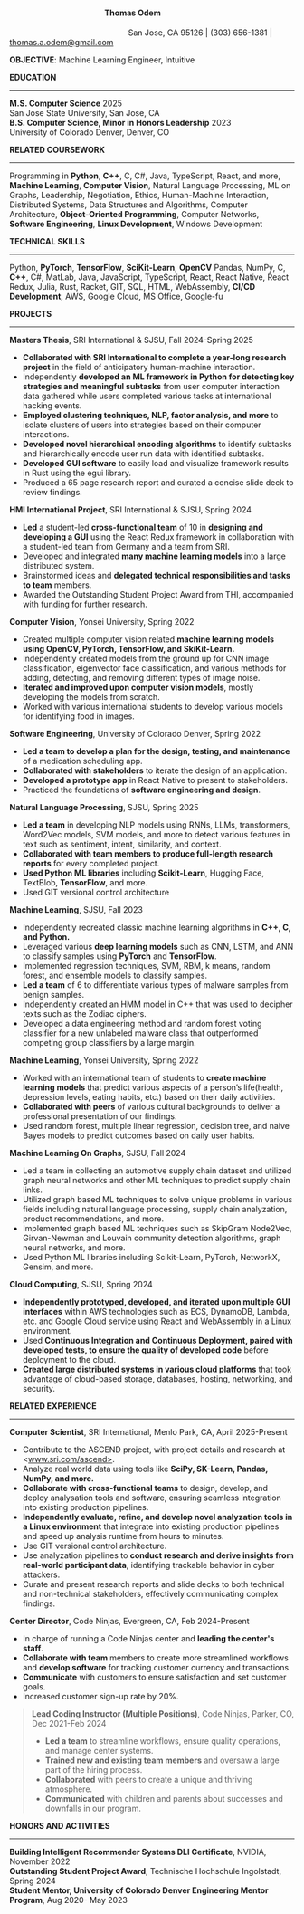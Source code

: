 ####  &emsp;&emsp;&emsp;&emsp;&emsp;&emsp;&emsp;&emsp;&emsp;&emsp;&emsp;&emsp;**Thomas Odem**

&emsp;&emsp;&emsp;&emsp;&emsp;&emsp;&emsp;&emsp;&emsp;&emsp;&emsp;&emsp;&emsp;&emsp;&emsp;San Jose, CA 95126 | (303) 656-1381 | thomas.a.odem@gmail.com

**OBJECTIVE**: Machine Learning Engineer, Intuitive

**EDUCATION**  

---
**M.S. Computer Science** 2025  
San Jose State University, San Jose, CA   
**B.S. Computer Science, Minor in Honors Leadership** 2023  
University of Colorado Denver, Denver, CO



**RELATED COURSEWORK**

---
Programming in **Python**, **C++**, C, C#, Java, TypeScript, React, and more, **Machine Learning**, **Computer Vision**, Natural Language Processing, ML on Graphs, Leadership, Negotiation, Ethics, Human-Machine Interaction, Distributed Systems, Data Structures and Algorithms, Computer Architecture, **Object-Oriented Programming**, Computer Networks, **Software Engineering**, **Linux Development**, Windows Development


**TECHNICAL SKILLS**

---
Python, **PyTorch**, **TensorFlow**, **SciKit-Learn**, **OpenCV** Pandas, NumPy, C, **C++**, C#, MatLab, Java, JavaScript, TypeScript, React, React Native, React Redux, Julia, Rust, Racket, GIT, SQL, HTML, WebAssembly, **CI/CD Development**, AWS, Google Cloud, MS Office, Google-fu


**PROJECTS**

---
**Masters Thesis**, SRI International & SJSU, Fall 2024-Spring 2025
* **Collaborated with SRI International to complete a year-long research project** in the field of anticipatory human-machine interaction.
* Independently **developed an ML framework in Python for detecting key strategies and meaningful subtasks** from user computer interaction data gathered while users completed various tasks at international hacking events.
* **Employed clustering techniques, NLP, factor analysis, and more** to isolate clusters of users into strategies based on their computer interactions.
* **Developed novel hierarchical encoding algorithms** to identify subtasks and hierarchically encode user run data with identified subtasks.
* **Developed GUI software** to easily load and visualize framework results in Rust using the egui library.
* Produced a 65 page research report and curated a concise slide deck to review findings.

**HMI International Project**, SRI International & SJSU, Spring 2024
* **Led** a student-led **cross-functional team** of 10 in **designing and developing a GUI** using the React Redux framework in collaboration with a student-led team from Germany and a team from SRI.
* Developed and integrated **many machine learning models** into a large distributed system.
* Brainstormed ideas and **delegated technical responsibilities and tasks to team** members.
* Awarded the Outstanding Student Project Award from THI, accompanied with funding for further research.

**Computer Vision**, Yonsei University, Spring 2022
* Created multiple computer vision related **machine learning models using OpenCV, PyTorch, TensorFlow, and SkiKit-Learn.**
* Independently created models from the ground up for CNN image classification, eigenvector face classification, and various methods for adding, detecting, and removing different types of image noise.
* **Iterated and improved upon computer vision models**, mostly developing the models from scratch.
* Worked with various international students to develop various models for identifying food in images.

**Software Engineering**, University of Colorado Denver, Spring 2022
* **Led a team to develop a plan for the design, testing, and maintenance** of a medication scheduling app.
* **Collaborated with stakeholders** to iterate the design of an application.
* **Developed a prototype app** in React Native to present to stakeholders.
* Practiced the foundations of **software engineering and design**.

**Natural Language Processing**, SJSU, Spring 2025
* **Led a team** in developing NLP models using RNNs, LLMs, transformers, Word2Vec models, SVM models, and more to detect various features in text such as sentiment, intent, similarity, and context.
* **Collaborated with team members to produce full-length research reports** for every completed project.
* **Used Python ML libraries** including **Scikit-Learn**, Hugging Face, TextBlob, **TensorFlow**, and more.
* Used GIT versional control architecture

**Machine Learning**, SJSU, Fall 2023
* Independently recreated classic machine learning algorithms in **C++, C, and Python.**
* Leveraged various **deep learning models** such as CNN, LSTM, and ANN to classify samples using **PyTorch** and **TensorFlow**.
* Implemented regression techniques, SVM, RBM, k means, random forest, and ensemble models to classify samples.
* **Led a team** of 6 to differentiate various types of malware samples from benign samples.
* Independently created an HMM model in C++ that was used to decipher texts such as the Zodiac ciphers.
* Developed a data engineering method and random forest voting classifier for a new unlabeled malware class that outperformed competing group classifiers by a large margin.

**Machine Learning**, Yonsei University, Spring 2022
* Worked with an international team of students to **create machine learning models** that predict various aspects of a person’s life(health, depression levels, eating habits, etc.) based on their daily activities.
* **Collaborated with peers** of various cultural backgrounds to deliver a professional presentation of our findings.
* Used random forest, multiple linear regression, decision tree, and naive Bayes models to predict outcomes based on daily user habits.

**Machine Learning On Graphs**, SJSU, Fall 2024
* Led a team in collecting an automotive supply chain dataset and utilized graph neural networks and other ML techniques to predict supply chain links.
* Utilized graph based ML techniques to solve unique problems in various fields including natural language processing, supply chain analyzation, product recommendations, and more.
* Implemented graph based ML techniques such as SkipGram Node2Vec, Girvan-Newman and Louvain community detection algorithms, graph neural networks, and more.
* Used Python ML libraries including Scikit-Learn, PyTorch, NetworkX, Gensim, and more.

**Cloud Computing**, SJSU, Spring 2024
* **Independently prototyped, developed, and iterated upon multiple GUI interfaces** within AWS technologies such as ECS, DynamoDB, Lambda, etc. and Google Cloud service using React and WebAssembly in a Linux environment.
* Used **Continuous Integration and Continuous Deployment, paired with developed tests, to ensure the quality of developed code** before deployment to the cloud.
* **Created large distributed systems in various cloud platforms** that took advantage of cloud-based storage, databases, hosting, networking, and security.

**RELATED EXPERIENCE**

---
**Computer Scientist**, SRI International, Menlo Park, CA, April 2025-Present
* Contribute to the ASCEND project, with project details and research at <www.sri.com/ascend>.
* Analyze real world data using tools like **SciPy, SK-Learn, Pandas, NumPy, and more.**
* **Collaborate with cross-functional teams** to design, develop, and deploy analysation tools and software, ensuring seamless integration into existing production pipelines.
* **Independently evaluate, refine, and develop novel analyzation tools in a Linux environment** that integrate into existing production pipelines and speed up analysis runtime from hours to minutes.
* Use GIT versional control architecture.
* Use analyzation pipelines to **conduct research and derive insights from real-world participant data**, identifying trackable behavior in cyber attackers.
* Curate and present research reports and slide decks to both technical and non-technical stakeholders, effectively communicating complex findings.

**Center Director**, Code Ninjas, Evergreen, CA, Feb 2024-Present
* In charge of running a Code Ninjas center and **leading the center's staff**.
* **Collaborate with team** members to create more streamlined workflows and **develop software** for tracking customer currency and transactions.
* **Communicate** with customers to ensure satisfaction and set customer goals.
* Increased customer sign-up rate by 20%.


> **Lead Coding Instructor (Multiple Positions)**, Code Ninjas, Parker, CO, Dec 2021-Feb 2024
> * **Led a team** to streamline workflows, ensure quality operations, and manage center systems.
> * **Trained new and existing team members** and oversaw a large part of the hiring process.
> * **Collaborated** with peers to create a unique and thriving atmosphere.
> * **Communicated** with children and parents about successes and downfalls in our program.
    

**HONORS AND ACTIVITIES**

---
**Building Intelligent Recommender Systems DLI Certificate**, NVIDIA, November 2022  
**Outstanding Student Project Award**, Technische Hochschule Ingolstadt, Spring 2024  
**Student Mentor, University of Colorado Denver Engineering Mentor Program**, Aug 2020- May 2023  
